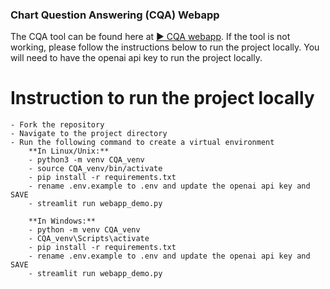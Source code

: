 

### Chart Question Answering (CQA) Webapp

The CQA tool can be found here at [▶ CQA webapp](https://cqa.shrestha.club/). If the tool is not working, please follow the instructions below to run the project locally. You will need to have the openai api key to run the project locally.

# Instruction to run the project locally
    - Fork the repository 
    - Navigate to the project directory
    - Run the following command to create a virtual environment
        **In Linux/Unix:**
        - python3 -m venv CQA_venv
        - source CQA_venv/bin/activate
        - pip install -r requirements.txt
        - rename .env.example to .env and update the openai api key and SAVE
        - streamlit run webapp_demo.py
        
        **In Windows:**
        - python -m venv CQA_venv
        - CQA_venv\Scripts\activate
        - pip install -r requirements.txt
        - rename .env.example to .env and update the openai api key and SAVE
        - streamlit run webapp_demo.py
    

